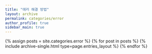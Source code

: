 ```yaml
---
title: "에러 해결 방법"
layout: archive
permalink: categories/error
author_profile: true
sidebar_main: true
---
```



{% assign posts = site.categories.error %}
{% for post in posts %} {% include archive-single.html type=page.entries_layout %} {% endfor %}

